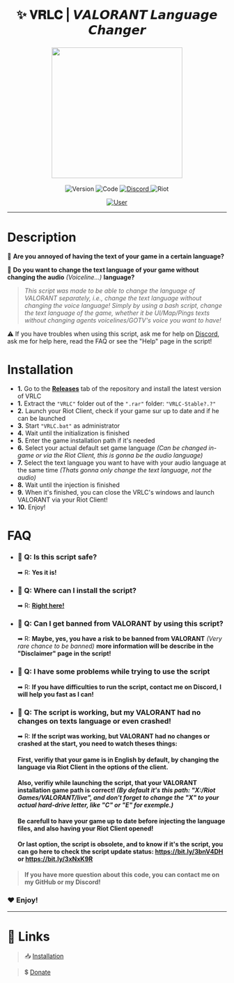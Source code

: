 <h1 align="center">
✨ 𝐕𝐑𝐋𝐂 | 𝙑𝘼𝙇𝙊𝙍𝘼𝙉𝙏 𝙇𝙖𝙣𝙜𝙪𝙖𝙜𝙚 𝘾𝙝𝙖𝙣𝙜𝙚𝙧
</h1>

<h3 align="center">
<img src= "https://imgur.com/a/eyLwz0S alt="Logo" width="300" height="300""/>
</h3>

<p align="center">
<img alt="Version" src="https://img.shields.io/badge/STABLE 1.0-2C3237?style=for-the-badge&logo=github&logoColor=FFFFFF">
<img alt="Code" src="https://img.shields.io/badge/BASH-000000?style=for-the-badge&logo=Windows&logoColor=4F93CB">
<a href="https://discord.gg/sS7X8cPt62">
<img alt="Discord" src="https://img.shields.io/badge/DISCORD-304090?style=for-the-badge&logo=Discord&logoColor=FFFFFF">
</a>
<img alt="Riot" src="https://img.shields.io/badge/VALORANT | 5.0-D32936?style=for-the-badge&logo=riot-games&logoColor=white">
</p>
<p align="center">
<a href="https://twitter.com/SKAREZ_Z">
<img alt="User" src="https://img.shields.io/badge/MADE WITH ❤ BY SKAREZ-FF5050?style=for-the-badge">
</a>
</p>

---
<h1 align="left">
Description
</h1>

🤔 **Are you annoyed of having the text of your game in a certain language?**

🔎 **Do you want to change the text language of your game without changing the audio** *(Voiceline...)* **language?**

> *This script was made to be able to change the language of VALORANT separately, i.e., change the text language without changing the voice language!
Simply by using a bash script, change the text language of the game, whether it be UI/Map/Pings texts without changing agents voicelines/GOTV's voice you want to have!*

⚠ If you have troubles when using this script, ask me for help on [Discord](https://discord.gg/sS7X8cPt62), ask me for help here, read the FAQ or see the "Help" page in the script!

<h1 align="left">
Installation
</h1>

- **1.** Go to the **[Releases](https://github.com/SKAREZ/VALORANT-LanguageChanger/releases/)** tab of the repository and install the latest version of VRLC
- **1.** Extract the `"VRLC"` folder out of the `".rar"` folder: `"VRLC-Stable?.?"`
- **2.** Launch your Riot Client, check if your game sur up to date and if he can be launched
- **3.** Start `"VRLC.bat"` as administrator
- **4.** Wait until the initialization is finished
- **5.** Enter the game installation path if it's needed
- **6.** Select your actual default set game language *(Can be changed in-game or via the Riot Client, this is gonna be the audio language)*
- **7.** Select the text language you want to have with your audio language at the same time *(Thats gonna only change the text language, not the audio)*
- **8.** Wait until the injection is finished
- **9.** When it's finished, you can close the VRLC's windows and launch VALORANT via your Riot Client!
- **10.** Enjoy!

<h1 align="left">
 FAQ
</h1>

- ### 💬 Q: Is this script safe?
  ➡ R: **Yes it is!**

- ### 💬 Q: Where can I install the script?
  ➡ R: **[Right here!](https://github.com/SKAREZ/VALORANT-LanguageChanger/releases/)**

- ### 💬 Q: Can I get banned from VALORANT by using this script?
  ➡ R: **Maybe, yes, you have a risk to be banned from VALORANT** *(Very rare chance to be banned)* **more information will be describe in the "Disclaimer" page in the script!**

- ### 💬 Q: I have some problems while trying to use the script
  ➡ R: **If you have difficulties to run the script, contact me on Discord, I will help you fast as I can!**


- ### 💬 Q: The script is working, but my VALORANT had no changes on texts language or even crashed!
  ➡ R: **If the script was working, but VALORANT had no changes or crashed at the start, you need to watch theses things:**
  #### First, verifiy that your game is in English by default, by changing the language via Riot Client in the options of the client.
  #### Also, verifiy while launching the script, that your VALORANT installation game path is correct! *(By default it's this path: "X:/Riot Games/VALORANT/live", and don't forget to change the "X" to your actual hard-drive letter, like "C" or "E" for exemple.)*
  #### Be carefull to have your game up to date before injecting the language files, and also having your Riot Client opened!
  #### Or last option, the script is obsolete, and to know if it's the script, you can go here to check the script update status: **https://bit.ly/3bnV4DH** or **https://bit.ly/3xNxK9R**


> **If you have more question about this code, you can contact me on my GitHub or my Discord!**
### ❤ Enjoy!

---

# 🔗 **Links**
  
> 📥 [Installation](https://github.com/SKAREZ/VALORANT-LanguageChanger/releases/)

> 💲 [Donate](https://www.youtube.com/watch?v=dQw4w9WgXcQ)
